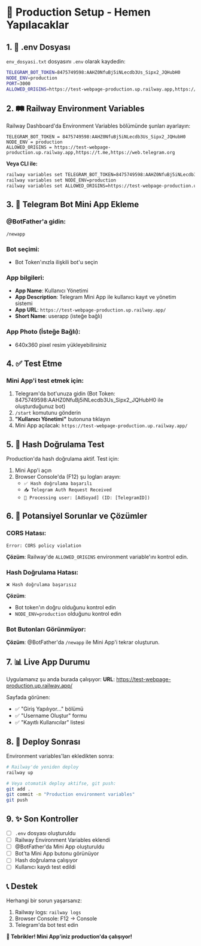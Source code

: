 # 🚀 Production Setup - Hemen Yapılacaklar

## 1. 📁 .env Dosyası
`env_dosyasi.txt` dosyasını `.env` olarak kaydedin:
```bash
TELEGRAM_BOT_TOKEN=8475749598:AAHZ0NfuBj5iNLecdb3Us_Sipx2_JQHubH0
NODE_ENV=production
PORT=3000
ALLOWED_ORIGINS=https://test-webpage-production.up.railway.app,https://t.me,https://web.telegram.org
```

## 2. 🛤️ Railway Environment Variables
Railway Dashboard'da Environment Variables bölümünde şunları ayarlayın:

```
TELEGRAM_BOT_TOKEN = 8475749598:AAHZ0NfuBj5iNLecdb3Us_Sipx2_JQHubH0
NODE_ENV = production
ALLOWED_ORIGINS = https://test-webpage-production.up.railway.app,https://t.me,https://web.telegram.org
```

**Veya CLI ile:**
```bash
railway variables set TELEGRAM_BOT_TOKEN=8475749598:AAHZ0NfuBj5iNLecdb3Us_Sipx2_JQHubH0
railway variables set NODE_ENV=production
railway variables set ALLOWED_ORIGINS=https://test-webpage-production.up.railway.app,https://t.me,https://web.telegram.org
```

## 3. 🤖 Telegram Bot Mini App Ekleme

### @BotFather'a gidin:
```
/newapp
```

### Bot seçimi:
- Bot Token'ınızla ilişkili bot'u seçin

### App bilgileri:
- **App Name**: Kullanıcı Yönetimi
- **App Description**: Telegram Mini App ile kullanıcı kayıt ve yönetim sistemi
- **App URL**: `https://test-webpage-production.up.railway.app/`
- **Short Name**: userapp (isteğe bağlı)

### App Photo (İsteğe Bağlı):
- 640x360 pixel resim yükleyebilirsiniz

## 4. ✅ Test Etme

### Mini App'i test etmek için:
1. Telegram'da bot'unuza gidin (Bot Token: 8475749598:AAHZ0NfuBj5iNLecdb3Us_Sipx2_JQHubH0 ile oluşturduğunuz bot)
2. `/start` komutunu gönderin
3. **"Kullanıcı Yönetimi"** butonuna tıklayın
4. Mini App açılacak: `https://test-webpage-production.up.railway.app/`

## 5. 🔐 Hash Doğrulama Test

Production'da hash doğrulama aktif. Test için:

1. Mini App'i açın
2. Browser Console'da (F12) şu logları arayın:
   - `✅ Hash doğrulama başarılı`
   - `📥 Telegram Auth Request Received`
   - `👤 Processing user: [AdSoyad] (ID: [TelegramID])`

## 6. 🚨 Potansiyel Sorunlar ve Çözümler

### CORS Hatası:
```
Error: CORS policy violation
```
**Çözüm**: Railway'de `ALLOWED_ORIGINS` environment variable'ını kontrol edin.

### Hash Doğrulama Hatası:
```
❌ Hash doğrulama başarısız
```
**Çözüm**: 
- Bot token'ın doğru olduğunu kontrol edin
- `NODE_ENV=production` olduğunu kontrol edin

### Bot Butonları Görünmüyor:
**Çözüm**: @BotFather'da `/newapp` ile Mini App'i tekrar oluşturun.

## 7. 📊 Live App Durumu

Uygulamanız şu anda burada çalışıyor:
**URL**: https://test-webpage-production.up.railway.app/

Sayfada görünen:
- ✅ "Giriş Yapılıyor..." bölümü
- ✅ "Username Oluştur" formu  
- ✅ "Kayıtlı Kullanıcılar" listesi

## 8. 🔄 Deploy Sonrası

Environment variables'ları ekledikten sonra:
```bash
# Railway'de yeniden deploy
railway up

# Veya otomatik deploy aktifse, git push:
git add .
git commit -m "Production environment variables"
git push
```

## 9. ✨ Son Kontroller

- [ ] `.env` dosyası oluşturuldu
- [ ] Railway Environment Variables eklendi
- [ ] @BotFather'da Mini App oluşturuldu
- [ ] Bot'ta Mini App butonu görünüyor
- [ ] Hash doğrulama çalışıyor
- [ ] Kullanıcı kaydı test edildi

## 📞 Destek

Herhangi bir sorun yaşarsanız:
1. Railway logs: `railway logs`
2. Browser Console: F12 → Console
3. Telegram'da bot test edin

**🎉 Tebrikler! Mini App'iniz production'da çalışıyor!**